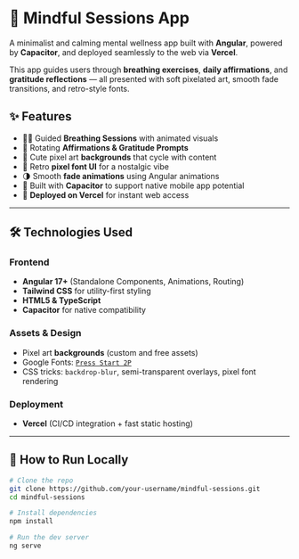# 🌿 Mindful Sessions App

A minimalist and calming mental wellness app built with **Angular**, powered by **Capacitor**, and deployed seamlessly to the web via **Vercel**.

This app guides users through **breathing exercises**, **daily affirmations**, and **gratitude reflections** — all presented with soft pixelated art, smooth fade transitions, and retro-style fonts.

## ✨ Features

- 🧘‍♂️ Guided **Breathing Sessions** with animated visuals
- 💬 Rotating **Affirmations & Gratitude Prompts**
- 🌄 Cute pixel art **backgrounds** that cycle with content
- 🧠 Retro **pixel font UI** for a nostalgic vibe
- 🌗 Smooth **fade animations** using Angular animations
- 📱 Built with **Capacitor** to support native mobile app potential
- 🚀 **Deployed on Vercel** for instant web access

---

## 🛠 Technologies Used

### Frontend

- **Angular 17+** (Standalone Components, Animations, Routing)
- **Tailwind CSS** for utility-first styling
- **HTML5 & TypeScript**
- **Capacitor** for native compatibility

### Assets & Design

- Pixel art **backgrounds** (custom and free assets)
- Google Fonts: [`Press Start 2P`](https://fonts.google.com/specimen/Press+Start+2P)
- CSS tricks: `backdrop-blur`, semi-transparent overlays, pixel font rendering

### Deployment

- **Vercel** (CI/CD integration + fast static hosting)

---

## 🔧 How to Run Locally

```bash
# Clone the repo
git clone https://github.com/your-username/mindful-sessions.git
cd mindful-sessions

# Install dependencies
npm install

# Run the dev server
ng serve
